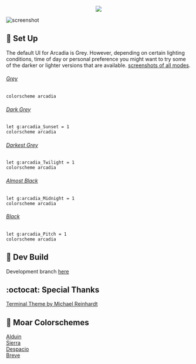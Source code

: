 <p align="center">
<img src="https://user-images.githubusercontent.com/11221489/46833675-1b185700-cd5e-11e8-94bc-53893f3abb5f.png"/>
</p>

![screenshot](https://user-images.githubusercontent.com/11221489/46833217-e6f06680-cd5c-11e8-963d-e856f934acba.png)

:space_invader: Set Up
------
The default UI for Arcadia is Grey. However, depending on certain lighting conditions, time of day or personal preference you might want to try some of the darker or lighter versions that are available. [screenshots of all modes](https://github.com/AlessandroYorba/Arcadia/issues/1).

###### [Grey](https://user-images.githubusercontent.com/11221489/33702729-cb2f954a-dad9-11e7-9978-e380eb64537d.png)
```
colorscheme arcadia 
```

###### [Dark Grey](https://user-images.githubusercontent.com/11221489/33702765-ee9654a6-dad9-11e7-8128-62fc8719a5a2.png)
```
let g:arcadia_Sunset = 1
colorscheme arcadia
```

###### [Darkest Grey](https://user-images.githubusercontent.com/11221489/33702805-13c90b38-dada-11e7-88b9-3bc64a316b55.png)
```
let g:arcadia_Twilight = 1
colorscheme arcadia
```

###### [Almost Black](https://user-images.githubusercontent.com/11221489/33702834-270ae8ec-dada-11e7-9547-209b32b0bc32.png)
```
let g:arcadia_Midnight = 1
colorscheme arcadia
```

###### [Black](https://user-images.githubusercontent.com/11221489/33583181-de517724-d90d-11e7-9377-f7fbc2ee4cd0.png)
```
let g:arcadia_Pitch = 1
colorscheme arcadia
```

:crescent_moon: Dev Build
----------------------------
Development branch [here](https://github.com/AlessandroYorba/Arcadia/tree/nightly)

:octocat: Special Thanks
-----------------
[Terminal Theme by Michael Reinhardt](https://github.com/mreinhardt)<br>

:octopus: Moar Colorschemes
-------
[Alduin](https://github.com/AlessandroYorba/Alduin)<br>
[Sierra](https://github.com/AlessandroYorba/Sierra)<br>
[Despacio](https://github.com/AlessandroYorba/Despacio)<br>
[Breve](https://github.com/AlessandroYorba/Breve)<br>
